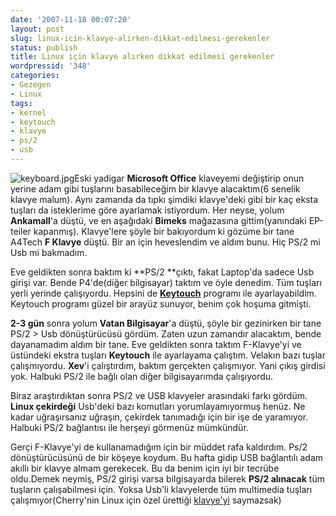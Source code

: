 ```yaml
---
date: '2007-11-18 00:07:20'
layout: post
slug: linux-icin-klavye-alirken-dikkat-edilmesi-gerekenler
status: publish
title: Linux için klavye alırken dikkat edilmesi gerekenler
wordpressid: '348'
categories:
- Gezegen
- Linux
tags:
- kernel
- keytouch
- klavye
- ps/2
- usb
---
```


![keyboard.jpg](http://blog.arsln.org/image/keyboard.jpg)Eski yadigar **Microsoft Office** klaveyemi değiştirip onun yerine adam gibi tuşlarını basabileceğim bir klavye alacaktım(6 senelik klavye malum). Aynı zamanda da tıpkı şimdiki klavye'deki gibi bir kaç eksta tuşları da isteklerime göre ayarlamak istiyordum. Her neyse, yolum **Ankamall**'a düştü, ve en aşağıdaki **Bimeks** mağazasına gittim(yanındaki EP-teiler kapanmış). Klavye'lere şöyle bir bakıyordum ki gözüme bir tane A4Tech **F Klavye** düştü. Bir an için heveslendim ve aldım bunu. Hiç PS/2 mi Usb mi bakmadım. 

Eve geldikten sonra baktım ki **PS/2 **çıktı, fakat Laptop'da sadece Usb girişi var. Bende P4'de(diğer bilgisayar) taktım ve öyle denedim. Tüm tuşları yerli yerinde çalışıyordu. Hepsini de **[Keytouch](http://keytouch.sourceforge.net/)** programı ile ayarlayabildim. Keytouch programı güzel bir arayüz sunuyor, benim çok hoşuma gitmişti. 

**2-3 gün** sonra yolum **Vatan Bilgisayar**'a düştü, şöyle bir gezinirken bir tane PS/2 > Usb dönüştürücüsü gördüm. Zaten uzun zamandır alacaktım, bende dayanamadım aldım bir tane. Eve geldikten sonra taktım F-Klavye'yi ve üstündeki ekstra tuşları **Keytouch** ile ayarlayama çalıştım. Velakın bazı tuşlar çalışmıyordu. **Xev**'i çalıştırdım, baktım gerçekten çalışmıyor. Yani çıkış girdisi yok. Halbuki PS/2 ile bağlı olan diğer bilgisayarımda çalışıyordu. 

Biraz araştırdıktan sonra PS/2 ve USB klavyeler arasındaki farkı gördüm. **Linux çekirdeği** Usb'deki bazı komutları yorumlayamıyormuş henüz. Ne kadar uğraşırsanız uğraşın, çekirdek tanımadığı için bir işe de yaramıyor. Halbuki PS/2 bağlantısı ile herşeyi görmenüz mümkündür. 

Gerçi F-Klavye'yi de kullanamadığım için bir müddet rafa kaldırdım. Ps/2 dönüştürücüsünü de bir köşeye koydum. Bu hafta gidip USB bağlantılı adam akıllı bir klavye almam gerekecek. Bu da benim için iyi bir tecrübe oldu.Demek neymiş, PS/2 girişi varsa bilgisayarda bilerek **PS/2 alınacak** tüm tuşların çalışabilmesi için. Yoksa Usb'li klavyelerde tüm multimedia tuşları çalışmıyor(Cherry'nin Linux için özel ürettiği [klavye'yi](http://news.zdnet.co.uk/software/0,1000000121,39164303,00.htm) saymazsak)
